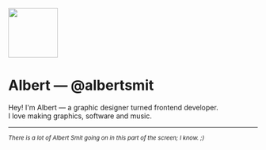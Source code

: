 <p>
  <img src="https://albertsm.it/memoji.84993396.png" width="100" height="100">
</p>

<h1>Albert — @albertsmit</h1>

Hey! I'm Albert — a graphic designer turned frontend developer.\
I love making graphics, software and music.

---

<sup><i>There is a lot of Albert Smit going on in this part of the screen; I know. ;)</i></sup>
